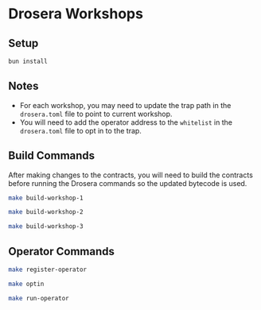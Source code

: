 # Drosera Workshops

## Setup

```bash
bun install
```

## Notes

- For each workshop, you may need to update the trap path in the `drosera.toml` file to point to current workshop.
- You will need to add the operator address to the `whitelist` in the `drosera.toml` file to opt in to the trap.

## Build Commands

After making changes to the contracts, you will need to build the contracts before running the Drosera commands so the updated bytecode is used.

```bash
make build-workshop-1
```

```bash
make build-workshop-2
```

```bash
make build-workshop-3
```

## Operator Commands

```bash
make register-operator
```

```bash
make optin
```

```bash
make run-operator
```
